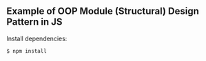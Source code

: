 ## Example of OOP Module (Structural) Design Pattern in JS

  Install dependencies:

```bash
$ npm install
```
